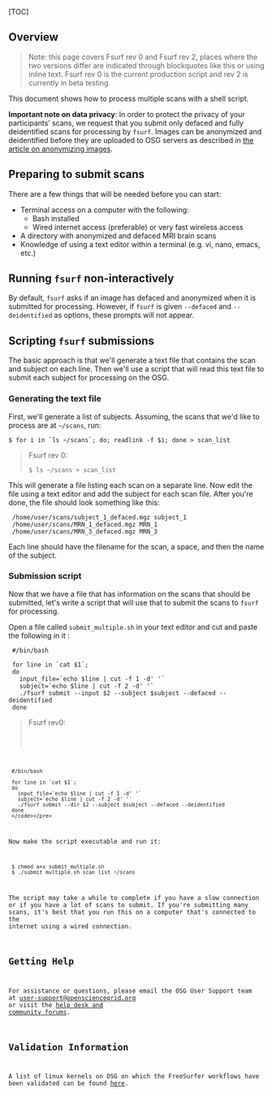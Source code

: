 
[title]: - "Submitting multiple scans to Fsurf"
[TOC]


## Overview

> Note: this page covers Fsurf rev 0 and Fsurf rev 2, places where the two versions differ
> are indicated through blockquotes like this or using inline text. Fsurf rev 0 is the current 
> production script and rev 2 is currently in beta testing.


This document shows how to process multiple scans with a shell script.  

**Important note on data privacy**:  In order to protect the privacy of your
participants’ scans, we request that you submit only defaced and fully
deidentified scans for processing by `fsurf`.  Images can be anonymized and
deidentified before they are uploaded to OSG servers as described in [the
article on anonymizing
images](https://support.opensciencegrid.org/support/solutions/articles/12000008493-anonymizing-images).


## Preparing to submit scans

There are a few things that will be needed before you can start:

* Terminal access on a computer with the following:
  * Bash installed
  * Wired internet access (preferable) or very fast wireless access 
* A directory with anonymized and defaced MRI brain scans 
* Knowledge of using a text editor within a terminal (e.g. vi, nano, emacs, etc.)

## Running `fsurf` non-interactively

By default, `fsurf` asks if an image has defaced and anonymized when it is
submitted for processing.  However, if `fsurf` is given `--defaced` and
`--deidentified` as options, these prompts will not appear.

## Scripting `fsurf` submissions

The basic approach is that we'll generate a text file that contains the scan and
subject on each line.  Then we'll use a script that will read this text file to
submit each subject for processing on the OSG. 

### Generating the text file

First, we'll generate a list of subjects.  Assuming, the scans that we'd like to
process are at `~/scans`, run:

    $ for i in `ls ~/scans`; do; readlink -f $i; done > scan_list
    

> Fsurf rev 0: 
> <pre><code>$ ls ~/scans > scan_list</code></pre>

This will generate a file listing each scan on a separate line.  Now edit the
file using a text editor and add the subject for each scan file.  After you're
done, the file should look something like this:

     /home/user/scans/subject_1_defaced.mgz subject_1
     /home/user/scans/MRN_1_defaced.mgz MRN_1
     /home/user/scans/MRN_3_defaced.mgz MRN_3

Each line should have the filename for the scan, a space, and then the name of 
the subject.

### Submission script

Now that we have a file that has information on the scans that should be
submitted, let's write a script that will use that to submit the scans
to `fsurf` for processing.

Open a file called `submit_multiple.sh` in your text editor and cut and paste
the following in it :

     #/bin/bash
     
     for line in `cat $1`;
     do
       input_file=`echo $line | cut -f 1 -d' '`
       subject=`echo $line | cut -f 2 -d' '`
       ./fsurf submit --input $2 --subject $subject --defaced --deidentified
     done
     

> Fsurf rev0:
> <pre><code>
     #/bin/bash
     
     for line in `cat $1`;
     do
       input_file=`echo $line | cut -f 1 -d' '`
       subject=`echo $line | cut -f 2 -d' '`
       ./fsurf submit --dir $2 --subject $subject --defaced --deidentified
     done
     </code></pre>

Now make the script executable and run it:

     $ chmod a+x submit_multiple.sh
     $ ./submit_multiple.sh scan_list ~/scans

The script may take a while to complete if you have a slow connection or if you
have a lot of scans to submit.  If you're submitting many scans, it's best that
you run this on a computer that's connected to the internet using a wired
connection.

## Getting Help
For assistance or questions, please email the OSG User Support team  at
[user-support@opensciencegrid.org](mailto:user-support@opensciencegrid.org) or
visit the [help desk and community forums](http://support.opensciencegrid.org).


## Validation Information
A list of linux kernels on OSG  on which the FreeSurfer workflows have been
validated can be found
[here](https://support.opensciencegrid.org/support/solutions/articles/12000008494-freesurfer-validation-on-the-osg-).
